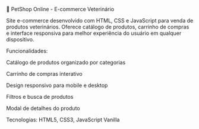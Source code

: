 🐾 PetShop Online - E-commerce Veterinário

Site e-commerce desenvolvido com HTML, CSS e JavaScript para venda de produtos veterinários. Oferece catálogo de produtos, carrinho de compras e interface responsiva para melhor experiência do usuário em qualquer dispositivo.

Funcionalidades:

Catálogo de produtos organizado por categorias

Carrinho de compras interativo

Design responsivo para mobile e desktop

Filtros e busca de produtos

Modal de detalhes do produto

Tecnologias: HTML5, CSS3, JavaScript Vanilla
